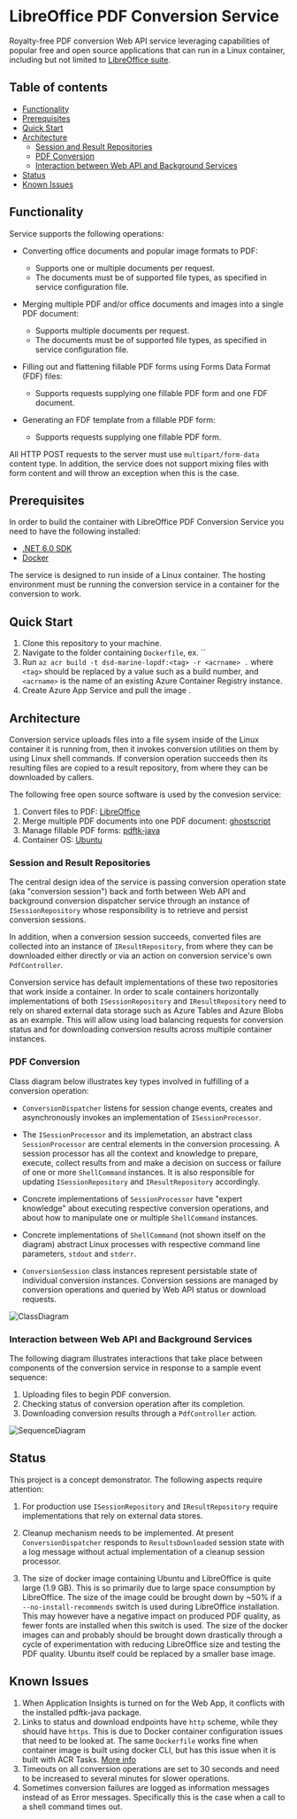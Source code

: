 # LibreOffice PDF Conversion Service 
Royalty-free PDF conversion Web API service leveraging  capabilities of popular free and open source applications that can run in a Linux container, including but not limited to <a href="https://www.libreoffice.org/">LibreOffice suite</a>.

## Table of contents

  - [Functionality](#functionality)
  - [Prerequisites](#prerequisites)
  - [Quick Start](#quick-start)
  - [Architecture](#architecture)
    - [Session and Result Repositories](#session-and-result-repositories)
    - [PDF Conversion](#pdf-conversion)
    - [Interaction between Web API and Background Services](#interaction-between-web-api-and-background-services)
  - [Status](#status)
  - [Known Issues](#known-issues)

## Functionality

Service supports the following operations:

- Converting office documents and popular image formats to PDF:
  - Supports one or multiple documents per request.
  - The documents must be of supported file types, as specified in service configuration file.

- Merging multiple PDF and/or office documents and images into a single PDF document:
  - Supports multiple documents per request.
  - The documents must be of supported file types, as specified in service configuration file.

- Filling out and flattening fillable PDF forms using Forms Data Format (FDF) files:
  - Supports requests supplying one fillable PDF form and one FDF document.

- Generating an FDF template from a fillable PDF form:
  - Supports requests supplying one fillable PDF form.

All HTTP POST requests to the server must use `multipart/form-data` content type. In addition, the service does not support mixing files with form content and will throw an exception when this is the case.

## Prerequisites

In order to build the container with LibreOffice PDF Conversion Service you need to have the following installed:

- <a href="https://dotnet.microsoft.com/download">.NET 6.0 SDK</a>
- <a href="https://docs.docker.com/get-docker/">Docker</a>

The service is designed to run inside of a Linux container. The hosting environment must be running the conversion service in a container for the conversion to work.

## Quick Start

1. Clone this repository to your machine.
2. Navigate to the folder containing `Dockerfile`, ex. ``
3. Run `az acr build -t dsd-marine-lopdf:<tag> -r <acrname> .` where `<tag>` should be replaced by a value such as a build number, and `<acrname>` is the name of an existing Azure Container Registry instance.
4. Create Azure App Service and pull the image .

## Architecture

Conversion service uploads files into a file sysem inside of the Linux container it is running from, then it invokes conversion utilities on them by using Linux shell commands. If conversion operation succeeds then its resulting files are copied to a result repository, from where they can be downloaded by callers.

The following free open source software is used by the convesion service:
1. Convert files to PDF: <a href="https://www.libreoffice.org/">LibreOffice</a>
2. Merge multiple PDF documents into one PDF document: <a href="https://launchpad.net/ubuntu/+source/ghostscript/9.26~dfsg+0-0ubuntu0.14.04.8">ghostscript</a>
3. Manage fillable PDF forms: <a href="https://gitlab.com/pdftk-java/pdftk">pdftk-java</a>
4. Container OS: <a href="https://ubuntu.com/">Ubuntu</a>

### Session and Result Repositories

The central design idea of the service is passing conversion operation state (aka "conversion session") back and forth between Web API and background conversion dispatcher service through an instance of `ISessionRepository` whose responsibility is to retrieve and persist conversion sessions.

In addition, when a conversion session succeeds, converted files are collected into an instance of `IResultRepository`, from where they can be downloaded either directly or via an action on conversion service's own `PdfController`.

Conversion service has default implementations of these two repositories that work inside a container. In order to scale containers horizontally implementations of both `ISessionRepository` and `IResultRepository` need to rely on shared external data storage such as Azure Tables and Azure Blobs as an example. This will allow using load balancing requests for conversion status and for downloading conversion results across multiple container instances.

### PDF Conversion

Class diagram below illustrates key types involved in fulfilling of a conversion operation:

- `ConversionDispatcher` listens for session change events, creates and asynchronously invokes an implementation of `ISessionProcessor`.

- The `ISessionProcessor` and its implemetation, an abstract class `SessionProcessor` are central elements in the conversion processing. A session processor has all the context and knowledge to prepare, execute, collect results from and make a decision on success or failure of one or more `ShellCommand` instances. It is also responsible for updating `ISessionRepository` and `IResultRepository` accordingly.

- Concrete implementations of `SessionProcessor` have "expert knowledge" about executing respective conversion operations, and about how to manipulate one or multiple `ShellCommand` instances.

- Concrete implementations of `ShellCommand` (not shown itself on the diagram) abstract Linux processes with respective command line parameters, `stdout` and `stderr`.

- `ConversionSession` class instances represent persistable state of individual conversion instances. Conversion sessions are managed by conversion operations and queried by Web API status or download requests.

![ClassDiagram](media/lopdf-cls.png)

### Interaction between Web API and Background Services

The following diagram illustrates interactions that take place between components of the conversion service in response to a sample event sequence:
1. Uploading files to begin PDF conversion.
2. Checking status of conversion operation after its completion.
3. Downloading conversion results through a `PdfController` action.

![SequenceDiagram](media/lopdf-seq.png)

## Status

This project is a concept demonstrator. The following aspects require attention:
   
1. For production use `ISessionRepository` and `IResultRepository` require implementations that rely on external data stores.

2. Cleanup mechanism needs to be implemented. At present `ConversionDispatcher` responds to `ResultsDownloaded` session state with a log message without actual implementation of a cleanup session processor.

3. The size of docker image containing Ubuntu and LibreOffice is quite large (1.9 GB). This is so primarily due to large space consumption by LibreOffice. The size of the image could be brought down by ~50% if a `--no-install-recommends` switch is used during LibreOffice installation. This may however have a negative impact on produced PDF quality, as fewer fonts are installed when this switch is used. The size of the docker images can and probably should be brought down drastically through a cycle of experimentation with reducing LibreOffice size and testing the PDF quality. Ubuntu itself could be replaced by a smaller base image.  

## Known Issues

1. When Application Insights is turned on for the Web App, it conflicts with the installed pdftk-java package.
2. Links to status and download endpoints have `http` scheme, while they should have `https`. This is due to Docker container configuration issues that need to be looked at. The same `Dockerfile` works fine when container image is built using docker CLI, but has this issue when it is built with ACR Tasks. <a href="https://docs.microsoft.com/en-us/aspnet/core/security/enforcing-ssl?view=aspnetcore-6.0&tabs=visual-studio#port-configuration">More info</a>
3. Timeouts on all conversion operations are set to 30 seconds and need to be increased to several minutes for slower operations.
4. Sometimes conversion failures are logged as information messages instead of as Error messages. Specifically this is the case when a call to a shell command times out.


 